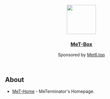 <p align="center">
  <a href="https://met-box.vercel.app/">
    <img src="https://assets.vercel.com/image/upload/v1588805858/repositories/vercel/logo.png" height="96">
    <h3 align="center">MeT-Box</h3>
  </a>
</p>

<p align="center">Sponsored by <a href="https://met6.top/" target="_blank">Met6.top</a></p>

<br/>

## About

- [MeT-Home](https://met6.top/) - MeTerminator's Homepage.

